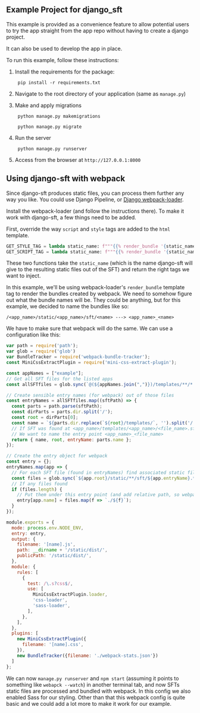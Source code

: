 ## Example Project for django_sft

This example is provided as a convenience feature to allow potential users to try the app straight from the app repo without having to create a django project.

It can also be used to develop the app in place.

To run this example, follow these instructions:

1. Install the requirements for the package:

		pip install -r requirements.txt

2. Navigate to the root directory of your application (same as `manage.py`)
3. Make and apply migrations

		python manage.py makemigrations

		python manage.py migrate

4. Run the server

		python manage.py runserver

5. Access from the browser at `http://127.0.0.1:8000`


## Using django-sft with webpack

Since django-sft produces static files, you can process them further any way you like. You could use Django Pipeline,
or [Django webpack-loader](https://github.com/owais/django-webpack-loader).

Install the webpack-loader (and follow the instructions there). To make it work with django-sft, a few things
need to be added.

First, override the way `script` and `style` tags are added to the `html` template.

```python
GET_STYLE_TAG = lambda static_name: f"""{{% render_bundle '{static_name.replace('/sft', '').replace('/', '_')}' 'css' %}}"""
GET_SCRIPT_TAG = lambda static_name: f"""{{% render_bundle '{static_name.replace('/sft', '').replace('/', '_')}' 'js' %}}"""
```

These two functions take the `static_name` (which is the name django-sft will give to the resulting static files out of the SFT)
and return the right tags we want to inject.

In this example, we'll be using webpack-loader's `render_bundle` template tag to render the bundles created by webpack.
We need to somehow figure out what the bundle names will be. They could be anything, but for this example, we decided to
name the bundles like so:

```
/<app_name>/static/<app_name>/sft/<name> ---> <app_name>_<name>
```

We have to make sure that webpack will do the same. We can use a configuration like this:

```js
var path = require('path');
var glob = require('glob')
var BundleTracker = require('webpack-bundle-tracker');
const MiniCssExtractPlugin = require('mini-css-extract-plugin');

const appNames = ["example"];
// Get all SFT files for the listed apps
const allSFTfiles = glob.sync(`@(${appNames.join(",")})/templates/**/*.sft`);

// Create sensible entry names (for webpack) out of those files
const entryNames = allSFTfiles.map((sftPath) => {
  const parts = path.parse(sftPath);
  const dirParts = parts.dir.split('/');
  const root = dirParts[0];
  const name = `${parts.dir.replace(`${root}/templates/`, '').split('/').join('_')}_${parts.name}`;
  // If SFT was found at <app_name>/templates/<app_name>/<file_name>.sft
  // We want to name the entry point <app_name>_<file_name>
  return { name, root, entryName: parts.name };
});

// Create the entry object for webpack
const entry = {};
entryNames.map(app => {
  // For each SFT file (found in entryNames) find associated static files
  const files = glob.sync(`${app.root}/static/**/sft/${app.entryName}.*`);
  // If any files found
  if (files.length) {
    // Put them under this entry point (and add relative path, so webpack knows how to resolve it)
    entry[app.name] = files.map(f => `./${f}`);
  }
});

module.exports = {
  mode: process.env.NODE_ENV,
  entry: entry,
  output: {
    filename: '[name].js',
    path: __dirname + '/static/dist/',
    publicPath: '/static/dist/',
  },
  module: {
    rules: [
      {
        test: /\.s?css$/,
        use: [
          MiniCssExtractPlugin.loader,
          'css-loader',
          'sass-loader',
        ],
      },
    ],
  },
  plugins: [
    new MiniCssExtractPlugin({
      filename: '[name].css',
    }),
    new BundleTracker({filename: './webpack-stats.json'})
  ]
};
```

We can now `manage.py runserver` and `npm start` (assuming it points to something like `webapck --watch`) in another terminal
tab, and now SFTs static files are processed and bundled with webpack. In this config we also enabled Sass for our styling.
Other than that this webpack config is quite basic and we could add a lot more to make it work for our example.
